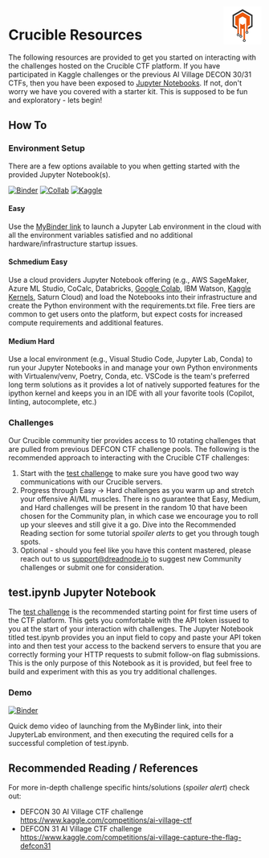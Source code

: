 <!-- This works while repo is private -->
<a href="https://crucible.dreadnode.io">
    <img src="media_collateral/crucible_logo/crucible-icon-dark-transparent.png" alt="Crucible logo" title="Crucible" align="right" style="width:75px" />
</a>

# Crucible Resources

The following resources are provided to get you started on interacting with the challenges hosted on the Crucible CTF platform. If you have participated in Kaggle challenges or the previous AI Village DECON 30/31 CTFs, then you have been exposed to [Jupyter Notebooks](https://jupyter-notebook.readthedocs.io/en/stable/notebook.html). If not, don't worry we have you covered with a starter kit. This is supposed to be fun and exploratory - lets begin!

## How To

### Environment Setup

There are a few options available to you when getting started with the provided Jupyter Notebook(s).

[![Binder](https://mybinder.org/badge_logo.svg)](https://mybinder.org/v2/gh/dreadnode/crucible-resources/main) [![Collab](https://colab.research.google.com/assets/colab-badge.svg)](https://colab.research.google.com/github/dreadnode/crucible-resources/blob/main/test.ipynb) [![Kaggle](https://kaggle.com/static/images/open-in-kaggle.svg)](https://kaggle.com/kernels/welcome?src=https://github.com/dreadnode/crucible-resources/blob/main/test.ipynb)

#### Easy
Use the [MyBinder link](https://mybinder.org/v2/gh/dreadnode/crucible-resources/main) to launch a Jupyter Lab environment in the cloud with all the environment variables satisfied and no additional hardware/infrastructure startup issues.

#### Schmedium Easy
Use a cloud providers Jupyter Notebook offering (e.g., AWS SageMaker, Azure ML Studio, CoCalc, Databricks, [Google Colab](https://colab.research.google.com/github/dreadnode/crucible-resources/blob/main/test.ipynb), IBM Watson, [Kaggle Kernels](https://kaggle.com/kernels/welcome?src=https://github.com/dreadnode/crucible-resources/blob/main/test.ipynb), Saturn Cloud) and load the Notebooks into their infrastructure and create the Python environment with the requirements.txt file. Free tiers are common to get users onto the platform, but expect costs for increased compute requirements and additional features.

#### Medium Hard
Use a local environment (e.g., Visual Studio Code, Jupyter Lab, Conda) to run your Jupyter Notebooks in and manage your own Python environments with Virtualenv/venv, Poetry, Conda, etc. VSCode is the team's preferred long term solutions as it provides a lot of natively supported features for the ipython kernel and keeps you in an IDE with all your favorite tools (Copilot, linting, autocomplete, etc.)

### Challenges

Our Crucible community tier provides access to 10 rotating challenges that are pulled from previous DEFCON CTF challenge pools. The following is the recommended approach to interacting with the Crucible CTF challenges:

1. Start with the [test challenge](/test-challenge) to make sure you have good two way communications with our Crucible servers.
2. Progress through Easy -> Hard challenges as you warm up and stretch your offensive AI/ML muscles. There is no guarantee that Easy, Medium, and Hard challenges will be present in the random 10 that have been chosen for the Community plan, in which case we encourage you to roll up your sleeves and still give it a go. Dive into the Recommended Reading section for some tutorial *spoiler alerts* to get you through tough spots.
3. Optional - should you feel like you have this content mastered, please reach out to us <support@dreadnode.io> to suggest new Community challenges or submit one for consideration.

## test.ipynb Jupyter Notebook

The [test challenge](/test-challenge) is the recommended starting point for first time users of the CTF platform. This gets you comfortable with the API token issued to you at the start of your interaction with challenges. The Jupyter Notebook titled test.ipynb provides you an input field to copy and paste your API token into and then test your access to the backend servers to ensure that you are correctly forming your HTTP requests to submit follow-on flag submissions. This is the only purpose of this Notebook as it is provided, but feel free to build and experiment with this as you try additional challenges.

### Demo

[![Binder](https://mybinder.org/badge_logo.svg)](https://mybinder.org/v2/gh/dreadnode/crucible-resources/main)

Quick demo video of launching from the MyBinder link, into their JupyterLab environment, and then executing the required cells for a successful completion of test.ipynb.



## Recommended Reading / References

 For more in-depth challenge specific hints/solutions (*spoiler alert*) check out:

* DEFCON 30 AI Village CTF challenge <https://www.kaggle.com/competitions/ai-village-ctf>
* DEFCON 31 AI Village CTF challenge <https://www.kaggle.com/competitions/ai-village-capture-the-flag-defcon31>
